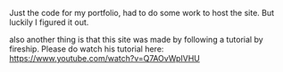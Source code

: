 Just the code for my portfolio, had to do some work to host the site. But luckily I figured it out.

also another thing is that this site was made by following a tutorial by fireship. Please do watch his tutorial here: https://www.youtube.com/watch?v=Q7AOvWpIVHU
